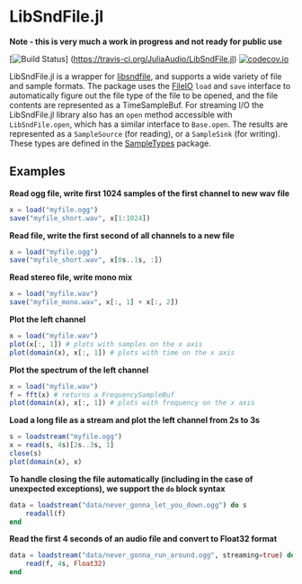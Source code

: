 LibSndFile.jl
=============

**Note - this is very much a work in progress and not ready for public use**

[![Build Status](https://travis-ci.org/JuliaAudio/LibSndFile.jl.svg?branch=master)] (https://travis-ci.org/JuliaAudio/LibSndFile.jl)
[![codecov.io](https://codecov.io/github/JuliaAudio/LibSndFile.jl/coverage.svg?branch=master)](https://codecov.io/github/JuliaAudio/LibSndFile.jl?branch=master)

LibSndFile.jl is a wrapper for [libsndfile](http://www.mega-nerd.com/libsndfile/), and supports a wide variety of file and sample formats. The package uses the [FileIO](https://github.com/JuliaIO/FileIO.jl) `load` and `save` interface to automatically figure out the file type of the file to be opened, and the file contents are represented as a TimeSampleBuf. For streaming I/O the LibSndFile.jl library also has an `open` method accessible with `LibSndFile.open`, which has a similar interface to `Base.open`. The results are represented as a `SampleSource` (for reading), or a `SampleSink` (for writing). These types are defined in the [SampleTypes](https://github.com/ssfrr/SampleTypes.jl) package.

## Examples

**Read ogg file, write first 1024 samples of the first channel to new wav file**
```julia
x = load("myfile.ogg")
save("myfile_short.wav", x[1:1024])
```

**Read file, write the first second of all channels to a new file**
```julia
x = load("myfile.ogg")
save("myfile_short.wav", x[0s..1s, :])
```

**Read stereo file, write mono mix**
```julia
x = load("myfile.wav")
save("myfile_mono.wav", x[:, 1] + x[:, 2])
```

**Plot the left channel**
```julia
x = load("myfile.wav")
plot(x[:, 1]) # plots with samples on the x axis
plot(domain(x), x[:, 1]) # plots with time on the x axis
```

**Plot the spectrum of the left channel**
```julia
x = load("myfile.wav")
f = fft(x) # returns a FrequencySampleBuf
plot(domain(x), x[:, 1]) # plots with frequency on the x axis
```

**Load a long file as a stream and plot the left channel from 2s to 3s**
```julia
s = loadstream("myfile.ogg")
x = read(s, 4s)[2s..3s, 1]
close(s)
plot(domain(x), x)
```

**To handle closing the file automatically (including in the case of unexpected exceptions), we support the `do` block syntax**

```julia
data = loadstream("data/never_gonna_let_you_down.ogg") do s
    readall(f)
end
```

**Read the first 4 seconds of an audio file and convert to Float32 format**
```julia
data = loadstream("data/never_gonna_run_around.ogg", streaming=true) do s
    read(f, 4s, Float32)
end
```
